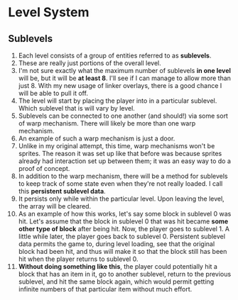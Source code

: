 # Level System

## Sublevels
1. Each level consists of a group of entities referred to as **sublevels**.
  1. These are really just portions of the overall level.
  2. I'm not sure exactly what the maximum number of sublevels **in one
  level** will be, but it will be **at least 8**.  I'll see if I can manage
  to allow more than just 8.  With my new usage of linker overlays, there
  is a good chance I will be able to pull it off.
2. The level will start by placing the player into in a particular
sublevel.  Which sublevel that is will vary by level.
3. Sublevels can be connected to one another (and should!) via some sort of
warp mechanism.  There will likely be more than one warp mechanism.  
  1. An example of such a warp mechanism is just a door.
  2. Unlike in my original attempt, this time, warp mechanisms won't be
  sprites.  The reason it was set up like that before was because sprites
  already had interaction set up between them; it was an easy way
  to do a proof of concept.
4. In addition to the warp mechanism, there will be a method for sublevels
to keep track of some state even when they're not really loaded.  I call
this **persistent sublevel data**.
  1. It persists only while within the particular level.  Upon leaving the
  level, the array will be cleared.
  2. As an example of how this works, let's say some block in sublevel 0
  was hit.  Let's assume that the block in sublevel 0 that was hit became
  **some other type of block** after being hit.  Now, the player goes to
  sublevel 1.  A little while later, the player goes back to sublevel 0.
  Persistent sublevel data permits the game to, during level loading,
  see that the original block had been hit, and thus will make it so that
  the block still has been hit when the player returns to sublevel 0.
  3. **Without doing something like this**, the player could potentially
  hit a block that has an item in it, go to another sublevel, return to the
  previous sublevel, and hit the same block again, which would permit
  getting infinite numbers of that particular item without much effort.
